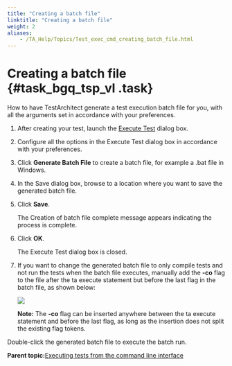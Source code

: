 ```yaml
--- 
title: "Creating a batch file"
linktitle: "Creating a batch file"
weight: 2
aliases: 
    - /TA_Help/Topics/Test_exec_cmd_creating_batch_file.html
---
```

# Creating a batch file {#task_bgq_tsp_vl .task}

How to have TestArchitect generate a test execution batch file for you, with all the arguments set in accordance with your preferences.

1.  After creating your test, launch the [Execute Test](Test_exec_test_execution.html) dialog box.

2.  Configure all the options in the Execute Test dialog box in accordance with your preferences.

3.  Click **Generate Batch File** to create a batch file, for example a .bat file in Windows.

4.  In the Save dialog box, browse to a location where you want to save the generated batch file.

5.  Click **Save**.

    The Creation of batch file complete message appears indicating the process is complete.

6.  Click **OK**.

    The Execute Test dialog box is closed.

7.  If you want to change the generated batch file to only compile tests and not run the tests when the batch file executes, manually add the **-co** flag to the file after the ta execute statement but before the last flag in the batch file, as shown below:

    ![](../Images/Test_exec_compileonly_flag.png)

    **Note:** The **-co** flag can be inserted anywhere between the ta execute statement and before the last flag, as long as the insertion does not split the existing flag tokens.


Double-click the generated batch file to execute the batch run.

**Parent topic:**[Executing tests from the command line interface](../../TA_Help/Topics/Test_exec_cmd.html)

